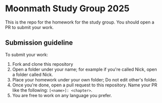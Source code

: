 # Moonmath Study Group 2025

This is the repo for the homework for the study group. You should open a PR to submit your work.

## Submission guideline

To submit your work:

1. Fork and clone this repository
2. Open a folder under your name; for example if you're called Nick, open a folder called Nick.
3. Place your homework under your own folder; Do not edit other's folder.
4. Once you're done, open a pull request to this repository. Name your PR like the following: `[<name>]: <chapter>`.
5. You are free to work on any language you prefer.
